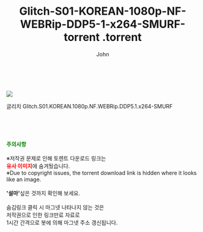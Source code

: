 ﻿---
layout: post
title:  "                   Glitch-S01-KOREAN-1080p-NF-WEBRip-DDP5-1-x264-SMURF-torrent                .torrent"
author: John
categories: [ 드라마 ]
tags: [  ]
image: https://torrentrj57.com/uploadfile/full/a6f79b9ec0a3c4a754c43909feb916656d4656f4.jpg 
description: "                   Glitch-S01-KOREAN-1080p-NF-WEBRip-DDP5-1-x264-SMURF-torrent                 torrent 정보 공유"
toc: true
toc_sticky: true
---

<br>
<p><img src="https://torrentrj57.com/uploadfile/full/a6f79b9ec0a3c4a754c43909feb916656d4656f4.jpg"/></p>
 글리치 Glitch.S01.KOREAN.1080p.NF.WEBRip.DDP5.1.x264-SMURF  
    
<br><br><br>
<p data-ke-size="size16"><b><span style="color: green;">주의사항</span></b><br /><br />※저작권 문제로 인해 토렌트 다운로드 링크는<br /><b><span style="color: red;">유사 이미지</span></b>에 숨겨뒀습니다.<br />※Due to copyright issues, the torrent download link is hidden where it looks like an image.<br /><br /><b>'설마'</b>싶은 것까지 확인해 보세요.<br /><br />숨김링크 클릭 시 마그넷 나타나지 않는 것은<br />저작권으로 인한 링크만료 자료로<br />1시간 간격으로 봇에 의해 마그넷 주소 갱신됩니다.</p>

